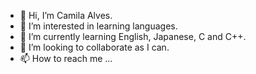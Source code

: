 - 👋 Hi, I’m Camila Alves.
- 👀 I’m interested in learning languages.
- 🌱 I’m currently learning English, Japanese, C and C++.
- 💞️ I’m looking to collaborate as I can.
- 📫 How to reach me ...

<!---
CamilaAlves01/CamilaAlves01 is a ✨ special ✨ repository because its `README.md` (this file) appears on your GitHub profile.
You can click the Preview link to take a look at your changes.
--->
